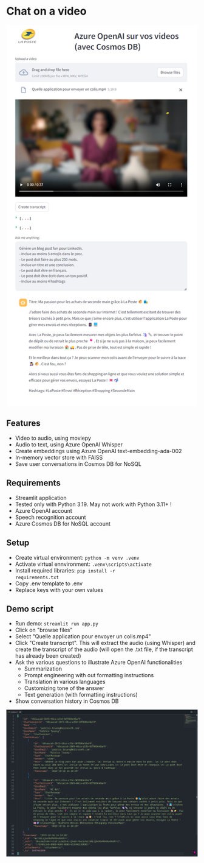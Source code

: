 # Chat on a video
![Illustration!](app_illustration.png)
## Features
- Video to audio, using moviepy
- Audio to text, using Azure OpenAI Whisper
- Create embeddings using Azure OpenAI text-embedding-ada-002
- In-memory vector store with FAISS
- Save user conversations in Cosmos DB for NoSQL

## Requirements
- Streamlit application
- Tested only with Python 3.19. May not work with Python 3.11+ !
- Azure OpenAI account
- Speech recognition account
- Azure Cosmos DB for NoSQL account

## Setup
- Create virtual environment: <code>python -m venv .venv</code>
- Activate virtual ennvironment: <code>.venv\scripts\activate</code>
- Install required libraries: <code>pip install -r requirements.txt</code>
- Copy .env template to .env
- Replace keys with your own values

## Demo script
- Run demo: <code>streamlit run app.py</code>
- Click on "browse files"
- Select "Quelle application pour envoyer un colis.mp4"
- Click "Create transcript". This will extract the audio (using Whisper) and create the transcript of the audio (will open the .txt file, if the transcript has already been created)
- Ask the various questions to illustrate Azure OpenAI functionalities
    - Summarization
    - Prompt engineering with out formatting instructions
    - Translation in various languages
    - Customizing tone of the answer
    - Text generation (with formatting instructions)
- Show conversation history in Cosmos DB

![Cosmos DB history!](cosmos_db_message.png)